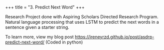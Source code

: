 +++
title = "3. Predict Next Word"
+++

Research Project done with Aspiring Scholars Directed Research Program. Natural language processing that uses LSTM to predict the next words in a sentence given a starter string.

<!--more-->

To learn more, view my blog post <https://ireneyrzd.github.io/post/asdrp-predict-next-word/>
(Coded in python)